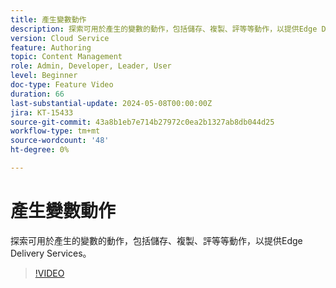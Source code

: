 ```yaml
---
title: 產生變數動作
description: 探索可用於產生的變數的動作，包括儲存、複製、評等等動作，以提供Edge Delivery Services。
version: Cloud Service
feature: Authoring
topic: Content Management
role: Admin, Developer, Leader, User
level: Beginner
doc-type: Feature Video
duration: 66
last-substantial-update: 2024-05-08T00:00:00Z
jira: KT-15433
source-git-commit: 43a8b1eb7e714b27972c0ea2b1327ab8db044d25
workflow-type: tm+mt
source-wordcount: '48'
ht-degree: 0%

---
```



# 產生變數動作

探索可用於產生的變數的動作，包括儲存、複製、評等等動作，以提供Edge Delivery Services。

>[!VIDEO](https://video.tv.adobe.com/v/3428795/?learn=on)
